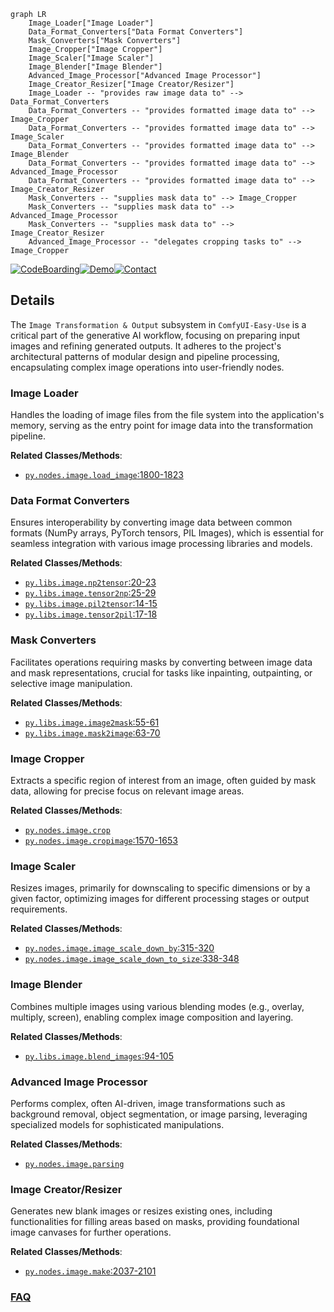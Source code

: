 ```mermaid
graph LR
    Image_Loader["Image Loader"]
    Data_Format_Converters["Data Format Converters"]
    Mask_Converters["Mask Converters"]
    Image_Cropper["Image Cropper"]
    Image_Scaler["Image Scaler"]
    Image_Blender["Image Blender"]
    Advanced_Image_Processor["Advanced Image Processor"]
    Image_Creator_Resizer["Image Creator/Resizer"]
    Image_Loader -- "provides raw image data to" --> Data_Format_Converters
    Data_Format_Converters -- "provides formatted image data to" --> Image_Cropper
    Data_Format_Converters -- "provides formatted image data to" --> Image_Scaler
    Data_Format_Converters -- "provides formatted image data to" --> Image_Blender
    Data_Format_Converters -- "provides formatted image data to" --> Advanced_Image_Processor
    Data_Format_Converters -- "provides formatted image data to" --> Image_Creator_Resizer
    Mask_Converters -- "supplies mask data to" --> Image_Cropper
    Mask_Converters -- "supplies mask data to" --> Advanced_Image_Processor
    Mask_Converters -- "supplies mask data to" --> Image_Creator_Resizer
    Advanced_Image_Processor -- "delegates cropping tasks to" --> Image_Cropper
```

[![CodeBoarding](https://img.shields.io/badge/Generated%20by-CodeBoarding-9cf?style=flat-square)](https://github.com/CodeBoarding/GeneratedOnBoardings)[![Demo](https://img.shields.io/badge/Try%20our-Demo-blue?style=flat-square)](https://www.codeboarding.org/demo)[![Contact](https://img.shields.io/badge/Contact%20us%20-%20contact@codeboarding.org-lightgrey?style=flat-square)](mailto:contact@codeboarding.org)

## Details

The `Image Transformation & Output` subsystem in `ComfyUI-Easy-Use` is a critical part of the generative AI workflow, focusing on preparing input images and refining generated outputs. It adheres to the project's architectural patterns of modular design and pipeline processing, encapsulating complex image operations into user-friendly nodes.

### Image Loader
Handles the loading of image files from the file system into the application's memory, serving as the entry point for image data into the transformation pipeline.


**Related Classes/Methods**:

- <a href="https://github.com/yolain/ComfyUI-Easy-Use/blob/main/py/nodes/image.py#L1800-L1823" target="_blank" rel="noopener noreferrer">`py.nodes.image.load_image`:1800-1823</a>


### Data Format Converters
Ensures interoperability by converting image data between common formats (NumPy arrays, PyTorch tensors, PIL Images), which is essential for seamless integration with various image processing libraries and models.


**Related Classes/Methods**:

- <a href="https://github.com/yolain/ComfyUI-Easy-Use/blob/main/py/libs/image.py#L20-L23" target="_blank" rel="noopener noreferrer">`py.libs.image.np2tensor`:20-23</a>
- <a href="https://github.com/yolain/ComfyUI-Easy-Use/blob/main/py/libs/image.py#L25-L29" target="_blank" rel="noopener noreferrer">`py.libs.image.tensor2np`:25-29</a>
- <a href="https://github.com/yolain/ComfyUI-Easy-Use/blob/main/py/libs/image.py#L14-L15" target="_blank" rel="noopener noreferrer">`py.libs.image.pil2tensor`:14-15</a>
- <a href="https://github.com/yolain/ComfyUI-Easy-Use/blob/main/py/libs/image.py#L17-L18" target="_blank" rel="noopener noreferrer">`py.libs.image.tensor2pil`:17-18</a>


### Mask Converters
Facilitates operations requiring masks by converting between image data and mask representations, crucial for tasks like inpainting, outpainting, or selective image manipulation.


**Related Classes/Methods**:

- <a href="https://github.com/yolain/ComfyUI-Easy-Use/blob/main/py/libs/image.py#L55-L61" target="_blank" rel="noopener noreferrer">`py.libs.image.image2mask`:55-61</a>
- <a href="https://github.com/yolain/ComfyUI-Easy-Use/blob/main/py/libs/image.py#L63-L70" target="_blank" rel="noopener noreferrer">`py.libs.image.mask2image`:63-70</a>


### Image Cropper
Extracts a specific region of interest from an image, often guided by mask data, allowing for precise focus on relevant image areas.


**Related Classes/Methods**:

- <a href="https://github.com/yolain/ComfyUI-Easy-Use/blob/main/py/nodes/image.py" target="_blank" rel="noopener noreferrer">`py.nodes.image.crop`</a>
- <a href="https://github.com/yolain/ComfyUI-Easy-Use/blob/main/py/nodes/image.py#L1570-L1653" target="_blank" rel="noopener noreferrer">`py.nodes.image.cropimage`:1570-1653</a>


### Image Scaler
Resizes images, primarily for downscaling to specific dimensions or by a given factor, optimizing images for different processing stages or output requirements.


**Related Classes/Methods**:

- <a href="https://github.com/yolain/ComfyUI-Easy-Use/blob/main/py/nodes/image.py#L315-L320" target="_blank" rel="noopener noreferrer">`py.nodes.image.image_scale_down_by`:315-320</a>
- <a href="https://github.com/yolain/ComfyUI-Easy-Use/blob/main/py/nodes/image.py#L338-L348" target="_blank" rel="noopener noreferrer">`py.nodes.image.image_scale_down_to_size`:338-348</a>


### Image Blender
Combines multiple images using various blending modes (e.g., overlay, multiply, screen), enabling complex image composition and layering.


**Related Classes/Methods**:

- <a href="https://github.com/yolain/ComfyUI-Easy-Use/blob/main/py/libs/image.py#L94-L105" target="_blank" rel="noopener noreferrer">`py.libs.image.blend_images`:94-105</a>


### Advanced Image Processor
Performs complex, often AI-driven, image transformations such as background removal, object segmentation, or image parsing, leveraging specialized models for sophisticated manipulations.


**Related Classes/Methods**:

- <a href="https://github.com/yolain/ComfyUI-Easy-Use/blob/main/py/nodes/image.py" target="_blank" rel="noopener noreferrer">`py.nodes.image.parsing`</a>


### Image Creator/Resizer
Generates new blank images or resizes existing ones, including functionalities for filling areas based on masks, providing foundational image canvases for further operations.


**Related Classes/Methods**:

- <a href="https://github.com/yolain/ComfyUI-Easy-Use/blob/main/py/nodes/image.py#L2037-L2101" target="_blank" rel="noopener noreferrer">`py.nodes.image.make`:2037-2101</a>




### [FAQ](https://github.com/CodeBoarding/GeneratedOnBoardings/tree/main?tab=readme-ov-file#faq)